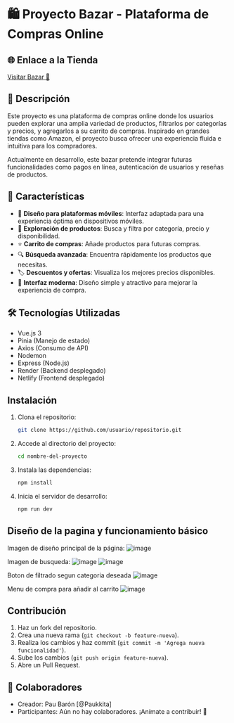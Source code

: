 # 🛍️ Proyecto Bazar - Plataforma de Compras Online  

## 🌐 Enlace a la Tienda  
[Visitar Bazar 🚀](https://stately-stardust-f9304f.netlify.app)  

## 📌 Descripción  
Este proyecto es una plataforma de compras online donde los usuarios pueden explorar una amplia variedad de productos, filtrarlos por categorías y precios, y agregarlos a su carrito de compras. Inspirado en grandes tiendas como Amazon, el proyecto busca ofrecer una experiencia fluida e intuitiva para los compradores.  

Actualmente en desarrollo, este bazar pretende integrar futuras funcionalidades como pagos en línea, autenticación de usuarios y reseñas de productos.  

## 🌟 Características  

- 📱 **Diseño para plataformas móviles**: Interfaz adaptada para una experiencia óptima en dispositivos móviles.  
- 🛒 **Exploración de productos**: Busca y filtra por categoría, precio y disponibilidad.  
- ⭐ **Carrito de compras**: Añade productos para futuras compras.  
- 🔍 **Búsqueda avanzada**: Encuentra rápidamente los productos que necesitas.  
- 🏷️ **Descuentos y ofertas**: Visualiza los mejores precios disponibles.  
- 🚀 **Interfaz moderna**: Diseño simple y atractivo para mejorar la experiencia de compra.  

## 🛠️ Tecnologías Utilizadas  
- Vue.js 3  
- Pinia (Manejo de estado)  
- Axios (Consumo de API)  
- Nodemon
- Express (Node.js)
- Render (Backend desplegado)  
- Netlify (Frontend desplegado)  


## Instalación
1. Clona el repositorio:
   ```sh
   git clone https://github.com/usuario/repositorio.git
   ```
2. Accede al directorio del proyecto:
   ```sh
   cd nombre-del-proyecto
   ```
3. Instala las dependencias:
   ```sh
   npm install
   ```
4. Inicia el servidor de desarrollo:
   ```sh
   npm run dev
   ```

## Diseño de la pagina y funcionamiento básico
Imagen de diseño principal de la página:
![image](https://github.com/user-attachments/assets/bef40519-11e7-4a0b-953c-285ec50502b9)

Imagen de busqueda:
![image](https://github.com/user-attachments/assets/81b43379-1ec1-4b5a-9e43-c696d03fd575)
![image](https://github.com/user-attachments/assets/498a2153-9835-4b90-8f82-e7c49947b0b0)

Boton de filtrado segun categoria deseada
![image](https://github.com/user-attachments/assets/a2a4816d-04ed-4268-80bc-4ff7ba90f8e3)

Menu de compra para añadir al carrito
![image](https://github.com/user-attachments/assets/4a7cde4f-8ecc-4a3f-8b90-df77f83759ba)



## Contribución
1. Haz un fork del repositorio.
2. Crea una nueva rama (`git checkout -b feature-nueva`).
3. Realiza los cambios y haz commit (`git commit -m 'Agrega nueva funcionalidad'`).
4. Sube los cambios (`git push origin feature-nueva`).
5. Abre un Pull Request.


## 👥 Colaboradores
- Creador: Pau Barón [@Paukkita]
- Participantes: Aún no hay colaboradores. ¡Anímate a contribuir! 🚀

